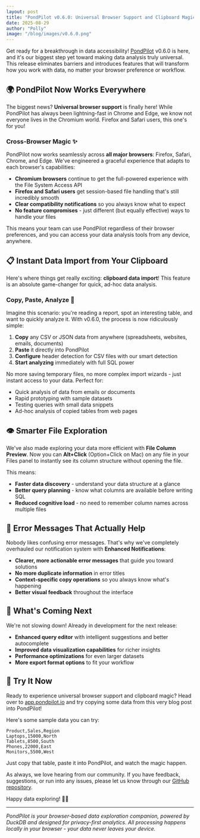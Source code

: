 ```yaml
---
layout: post
title: "PondPilot v0.6.0: Universal Browser Support and Clipboard Magic"
date: 2025-08-29
author: "Polly"
image: "/blog/images/v0.6.0.png"
---
```


Get ready for a breakthrough in data accessibility! [PondPilot](https://app.pondpilot.io) v0.6.0 is here, and it's our biggest step yet toward making data analysis truly universal. This release eliminates barriers and introduces features that will transform how you work with data, no matter your browser preference or workflow.

## 🌍 PondPilot Now Works Everywhere

The biggest news? **Universal browser support** is finally here! While PondPilot has always been lightning-fast in Chrome and Edge, we know not everyone lives in the Chromium world. Firefox and Safari users, this one's for you!

### Cross-Browser Magic ✨

PondPilot now works seamlessly across **all major browsers**: Firefox, Safari, Chrome, and Edge. We've engineered a graceful experience that adapts to each browser's capabilities:

- **Chromium browsers** continue to get the full-powered experience with the File System Access API
- **Firefox and Safari users** get session-based file handling that's still incredibly smooth
- **Clear compatibility notifications** so you always know what to expect
- **No feature compromises** - just different (but equally effective) ways to handle your files

This means your team can use PondPilot regardless of their browser preferences, and you can access your data analysis tools from any device, anywhere.

## 📋 Instant Data Import from Your Clipboard

Here's where things get really exciting: **clipboard data import**! This feature is an absolute game-changer for quick, ad-hoc data analysis.

### Copy, Paste, Analyze 🚀

Imagine this scenario: you're reading a report, spot an interesting table, and want to quickly analyze it. With v0.6.0, the process is now ridiculously simple:

1. **Copy** any CSV or JSON data from anywhere (spreadsheets, websites, emails, documents)
2. **Paste** it directly into PondPilot 
3. **Configure** header detection for CSV files with our smart detection
4. **Start analyzing** immediately with full SQL power

No more saving temporary files, no more complex import wizards - just instant access to your data. Perfect for:
- Quick analysis of data from emails or documents
- Rapid prototyping with sample datasets
- Testing queries with small data snippets
- Ad-hoc analysis of copied tables from web pages

## 👁️ Smarter File Exploration

We've also made exploring your data more efficient with **File Column Preview**. Now you can **Alt+Click** (Option+Click on Mac) on any file in your Files panel to instantly see its column structure without opening the file.

This means:
- **Faster data discovery** - understand your data structure at a glance
- **Better query planning** - know what columns are available before writing SQL
- **Reduced cognitive load** - no need to remember column names across multiple files

## 💬 Error Messages That Actually Help

Nobody likes confusing error messages. That's why we've completely overhauled our notification system with **Enhanced Notifications**:

- **Clearer, more actionable error messages** that guide you toward solutions
- **No more duplicate information** in error titles  
- **Context-specific copy operations** so you always know what's happening
- **Better visual feedback** throughout the interface

## 🎯 What's Coming Next

We're not slowing down! Already in development for the next release:

- **Enhanced query editor** with intelligent suggestions and better autocomplete
- **Improved data visualization capabilities** for richer insights
- **Performance optimizations** for even larger datasets
- **More export format options** to fit your workflow

## 🚀 Try It Now

Ready to experience universal browser support and clipboard magic? Head over to [app.pondpilot.io](https://app.pondpilot.io) and try copying some data from this very blog post into PondPilot!

Here's some sample data you can try:

```
Product,Sales,Region
Laptops,15000,North
Tablets,8500,South  
Phones,22000,East
Monitors,5500,West
```

Just copy that table, paste it into PondPilot, and watch the magic happen.

As always, we love hearing from our community. If you have feedback, suggestions, or run into any issues, please let us know through our [GitHub repository](https://github.com/pondpilot/pondpilot/issues).

Happy data exploring! 🦆✨

---

_PondPilot is your browser-based data exploration companion, powered by DuckDB and designed for privacy-first analytics. All processing happens locally in your browser - your data never leaves your device._